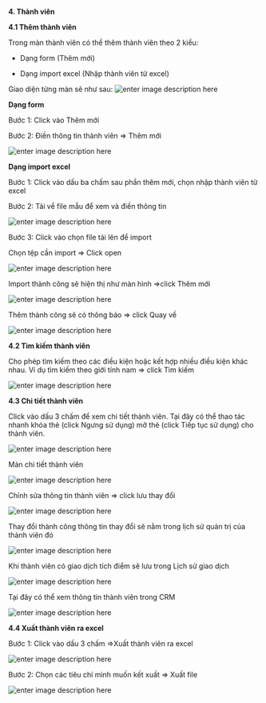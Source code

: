 
**4. Thành viên**

**4.1 Thêm thành viên**

Trong màn thành viên có thể thêm thành viên theo 2 kiểu:

 - Dạng form (Thêm mới)
 
 - Dạng import excel (Nhập thành viên từ excel)
 
 Giao diện từng màn sẽ như sau:
 ![enter image description here](https://static8.muarecdn.com/original/muare/images/2020/05/18/5602419_tv.png)


**Dạng form**


 
 Bước 1: Click vào Thêm mới 
 
 Bước 2: Điền thông tin thành viên => Thêm mới
 
 ![enter image description here](https://static8.muarecdn.com/original/muare/images/2020/05/18/5602421_12.png)
 
**Dạng import excel**

 

 
 Bước 1: Click vào dấu ba chấm sau phần thêm mới, chọn nhập thành viên từ excel
 
 Bước 2: Tải về file mẫu để xem và điền thông tin
 
 ![enter image description here](https://static8.muarecdn.com/original/muare/images/2020/05/18/5602422_14.png)
 
Bước 3: Click vào chọn file tải lên để import 
 
 Chọn tệp cần import => Click open
 
 ![enter image description here](https://static8.muarecdn.com/original/muare/images/2020/05/18/5602501_17.png)

Import thành công sẽ hiện thị  như màn hình =>click Thêm mới

![enter image description here](https://static8.muarecdn.com/original/muare/images/2020/05/18/5602503_16.png)

Thêm thành công sẽ có thông báo => click Quay về

![enter image description here](https://static8.muarecdn.com/original/muare/images/2020/05/18/5602505_18.png)

**4.2 Tìm kiếm thành viên**

Cho phép tìm kiếm theo các điều kiện hoặc kết hợp nhiều điều kiện khác nhau. Ví dụ tìm kiếm theo giới tính nam => click Tìm kiếm 

![enter image description here](https://static8.muarecdn.com/original/muare/images/2020/05/18/5602524_tc3acmkie1babfm.png)
 
**4.3 Chi tiết thành viên**

Click vào dấu 3 chấm để xem chi tiết thành viên. Tại đây có thể thao tác nhanh khóa thẻ (click Ngưng sử dụng) mở thẻ (click Tiếp tục sử dụng) cho thành viên.

![enter image description here](https://static8.muarecdn.com/original/muare/images/2020/05/18/5602562_a.png)

Màn chi tiết thành viên

![enter image description here](https://static8.muarecdn.com/ioriginal/muare/images/2020/05/18/5602640_b.png)

Chỉnh sửa thông tin thành viên => click lưu thay đổi

![enter image description here](https://static8.muarecdn.com/original/muare/images/2020/05/18/5602674_c.png)

Thay đổi thành công thông tin thay đổi sẽ nằm trong lịch sử quản trị của thành viên đó

![enter image description here](https://static8.muarecdn.com/original/muare/images/2020/05/18/5602677_d.png)

Khi thành viên có giao dịch tích điểm sẽ lưu trong Lịch sử giao dịch

![enter image description here](https://static8.muarecdn.com/original/muare/images/2020/05/18/5602681_x.png)

Tại đây có thể xem thông tin thành viên trong CRM

![enter image description here](https://static8.muarecdn.com/original/muare/images/2020/05/18/5602682_h.png)

**4.4 Xuất thành viên ra excel**

Bước 1: Click vào dấu 3 chấm =>Xuất thành viên ra excel

![enter image description here](https://static8.muarecdn.com/original/muare/images/2020/05/18/5602683_m.png)

Bước 2: Chọn các tiêu chí mình muốn kết xuất => Xuất file

![enter image description here](https://static8.muarecdn.com/original/muare/images/2020/05/18/5602701_v.png)
